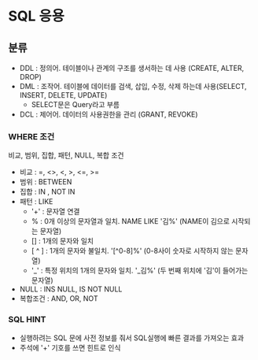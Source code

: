 # SQL 응용

## 분류
- DDL : 정의어. 테이블이나 관계의 구조를 생서하는 데 사용 (CREATE, ALTER, DROP)
- DML : 조작어. 테이블에 데이터를 검색, 삽입, 수정, 삭제 하는데 사용(SELECT, INSERT, DELETE, UPDATE)
  - SELECT문은 Query라고 부름
- DCL : 제어어. 데이터의 사용권한을 관리 (GRANT, REVOKE)

### WHERE 조건
비교, 범위, 집합, 패턴, NULL, 복합 조건
- 비교 : =, <>, <, >, <=, >=
- 범위 : BETWEEN
- 집합 : IN , NOT IN
- 패턴 : LIKE 
  - '+' : 문자열 연결
  - % : 0개 이상의 문자열과 일치. NAME LIKE '김%' (NAME이 김으로 시작되는 문자열)
  - [] : 1개의 문자와 일치
  - [ ^ ] : 1개의 문자와 불일치. '[^0-8]%' (0-8사이 숫자로 시작하지 않는 문자열)
  - '_' : 특정 위치의 1개의 문자와 일치. '_김%' (두 번째 위치에 '김'이 들어가는 문자열)
- NULL : INS NULL, IS NOT NULL
- 복합조건 : AND, OR, NOT

### SQL HINT
- 실행하려는 SQL 문에 사전 정보를 줘서 SQL실행에 빠른 결과를 가져오는 효과
- 주석에 '+' 기호를 쓰면 힌트로 인식